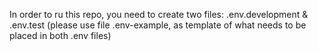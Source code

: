 In order to ru this repo, you need to create two files: .env.development &
.env.test (please use file .env-example, as template of what needs to be placed
in both .env files)
